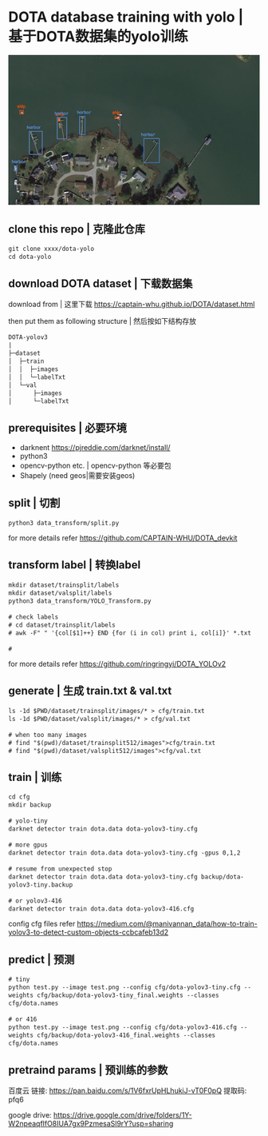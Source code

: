 # DOTA database training with yolo | 基于DOTA数据集的yolo训练

![result example](./output.jpg)

## clone this repo | 克隆此仓库

```
git clone xxxx/dota-yolo
cd dota-yolo
```

## download DOTA dataset | 下载数据集

download from | 这里下载 https://captain-whu.github.io/DOTA/dataset.html

then put them as following structure | 然后按如下结构存放

```
DOTA-yolov3
|
├─dataset
│  ├─train
│  │  ├─images
│  │  └─labelTxt
│  └─val
│      ├─images
│      └─labelTxt
```

## prerequisites | 必要环境

- darknent https://pjreddie.com/darknet/install/
- python3
- opencv-python etc. | opencv-python 等必要包
- Shapely (need geos|需要安装geos)

## split | 切割

```
python3 data_transform/split.py
```

for more details refer https://github.com/CAPTAIN-WHU/DOTA_devkit

## transform label | 转换label

```
mkdir dataset/trainsplit/labels
mkdir dataset/valsplit/labels
python3 data_transform/YOLO_Transform.py

# check labels
# cd dataset/trainsplit/labels
# awk -F" " '{col[$1]++} END {for (i in col) print i, col[i]}' *.txt

# 

```

for more details refer https://github.com/ringringyi/DOTA_YOLOv2

## generate | 生成 train.txt & val.txt

```
ls -1d $PWD/dataset/trainsplit/images/* > cfg/train.txt
ls -1d $PWD/dataset/valsplit/images/* > cfg/val.txt

# when too many images
# find "$(pwd)/dataset/trainsplit512/images">cfg/train.txt
# find "$(pwd)/dataset/valsplit512/images">cfg/val.txt
```

## train | 训练

```
cd cfg
mkdir backup

# yolo-tiny
darknet detector train dota.data dota-yolov3-tiny.cfg 

# more gpus
darknet detector train dota.data dota-yolov3-tiny.cfg -gpus 0,1,2

# resume from unexpected stop
darknet detector train dota.data dota-yolov3-tiny.cfg backup/dota-yolov3-tiny.backup

# or yolov3-416
darknet detector train dota.data dota-yolov3-416.cfg 
```

config cfg files refer https://medium.com/@manivannan_data/how-to-train-yolov3-to-detect-custom-objects-ccbcafeb13d2

## predict | 预测

```
# tiny
python test.py --image test.png --config cfg/dota-yolov3-tiny.cfg --weights cfg/backup/dota-yolov3-tiny_final.weights --classes cfg/dota.names

# or 416
python test.py --image test.png --config cfg/dota-yolov3-416.cfg --weights cfg/backup/dota-yolov3-416_final.weights --classes cfg/dota.names

```

## pretraind params | 预训练的参数

百度云 链接: https://pan.baidu.com/s/1V6fxrUpHLhukiJ-vT0F0pQ 提取码: pfq6

google drive: https://drive.google.com/drive/folders/1Y-W2npeaqflfO8IUA7gx9PzmesaSl9rY?usp=sharing

